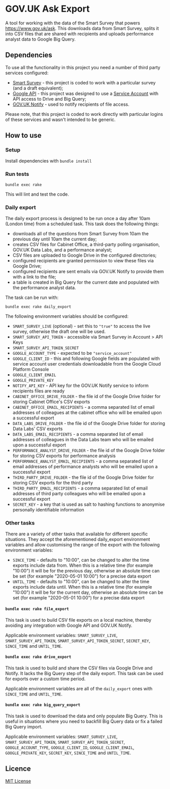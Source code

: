 # GOV.UK Ask Export

A tool for working with the data of the Smart Survey that powers
https://www.gov.uk/ask. This downloads data from Smart Survey, splits it into
CSV files that are shared with recipients and uploads performance analyst data
to Google Big Query.

## Dependencies

To use all the functionality in this project you need a number of third party
services configured:

- [Smart Survey](https://www.smartsurvey.co.uk/) - this project is coded
  to work with a particular survey (and a draft equivalent);
- [Google API](https://developers.google.com/) - this project was designed to
  use a [Service Account](https://cloud.google.com/iam/docs/understanding-service-accounts)
  with API access to Drive and Big Query;
- [GOV.UK Notify](https://www.notifications.service.gov.uk/) - used to notify
  recipients of file access.

Please note, that this project is coded to work directly with particular logins
of these services and wasn't intended to be generic.

## How to use

### Setup

Install dependencies with `bundle install`

### Run tests

```
bundle exec rake
```

This will lint and test the code.

### Daily export

The daily export process is designed to be run once a day after 10am (London
time) from a scheduled task. This task does the following things:

- downloads all of the questions from Smart Survey from 10am the previous day
  until 10am the current day;
- creates CSV files for Cabinet Office, a third-party polling organisation,
  GOV.UK Data Labs, and a performance analyst;
- CSV files are uploaded to Google Drive in the configured directories;
- configured recipients are granted permission to view these files via Google
  Drive;
- configured recipients are sent emails via GOV.UK Notify to provide them with
  a link to the file;
- a table is created in Big Query for the current date and populated with the
  performance analyst data.

The task can be run with:

```
bundle exec rake daily_export
```

The following environment variables should be configured:

- `SMART_SURVEY_LIVE` (optional) - set this to `"true"` to access the live survey,
  otherwise the draft one will be used.
- `SMART_SURVEY_API_TOKEN` - accessible via Smart Survey in Account > API Keys
- `SMART_SURVEY_API_TOKEN_SECRET`
- `GOOGLE_ACCOUNT_TYPE` - expected to be `"service_account"`
- `GOOGLE_CLIENT_ID` - this and following Google fields are populated with
  service account user credentials downloadable from the Google Cloud Platform
  Console
- `GOOGLE_CLIENT_EMAIL`
- `GOOGLE_PRIVATE_KEY`
- `NOTIFY_API_KEY` - API key for the GOV.UK Notify service to inform recipients
  files are ready
- `CABINET_OFFICE_DRIVE_FOLDER` - the file id of the Google Drive folder for
  storing Cabinet Office's CSV exports
- `CABINET_OFFICE_EMAIL_RECIPIENTS` - a comma separated list of email addresses
  of colleagues at the cabinet office who will be emailed upon a successful export
- `DATA_LABS_DRIVE_FOLDER` - the file id of the Google Drive folder for
  storing Data Labs' CSV exports
- `DATA_LABS_EMAIL_RECIPIENTS` - a comma separated list of email addresses
  of colleagues in the Data Labs team who will be emailed upon a successful export
- `PERFORMANCE_ANALYST_DRIVE_FOLDER` - the file id of the Google Drive folder for
  storing CSV exports for performance analysis
- `PERFORMANCE_ANALYST_EMAIL_RECIPIENTS` - a comma separated list of email addresses
  of performance analysts who will be emailed upon a successful export
- `THIRD_PARTY_DRIVE_FOLDER` - the file id of the Google Drive folder for
  storing CSV exports for the third party
- `THIRD_PARTY_EMAIL_RECIPIENTS` - a comma separated list of email addresses
  of third party colleagues who will be emailed upon a successful export
- `SECRET_KEY` - a key that is used as salt to hashing functions to anonymise
  personally identifiable information

### Other tasks

There are a variety of other tasks that available for different specific
situations. They accept the aforementioned daily\_export environment variables
and allow customising the range of the export with the following environment
variables:

- `SINCE_TIME` - defaults to "10:00", can be changed to alter the time
  exports include data from. When this is a relative time (for example "10:00") it
  will be for the previous day, otherwise an absolute time can be set (for example
  "2020-05-01 10:00") for a precise data export
- `UNTIL_TIME` - defaults to "10:00", can be changed to alter the time
  exports include data until. When this is a relative time (for example "10:00") it
  will be for the current day, otherwise an absolute time can be set (for example
  "2020-05-01 10:00") for a precise data export

#### `bundle exec rake file_export`

This task is used to build CSV file exports on a local machine, thereby
avoiding any integration with Google API and GOV.UK Notify.

Applicable environment variables: `SMART_SURVEY_LIVE`, `SMART_SURVEY_API_TOKEN`,
`SMART_SURVEY_API_TOKEN_SECRET`, `SECRET_KEY`, `SINCE_TIME` and `UNTIL_TIME`.

#### `bundle exec rake drive_export`

This task is used to build and share the CSV files via Google Drive and Notify.
It lacks the Big Query step of the daily export. This task can be used for
exports over a custom time period.

Applicable environment variables are all of the `daily_export` ones with
`SINCE_TIME` and `UNTIL_TIME`.

#### `bundle exec rake big_query_export`

This task is used to download the data and only populate Big Query. This is
useful in situations where you need to backfill Big Query data or fix a failed
Big Query import.

Applicable environment variables: `SMART_SURVEY_LIVE`, `SMART_SURVEY_API_TOKEN`,
`SMART_SURVEY_API_TOKEN_SECRET`, `GOOGLE_ACCOUNT_TYPE`, `GOOGLE_CLIENT_ID`,
`GOOGLE_CLIENT_EMAIL`, `GOOGLE_PRIVATE_KEY`, `SECRET_KEY`, `SINCE_TIME` and
`UNTIL_TIME`.

## Licence

[MIT License](LICENCE)
